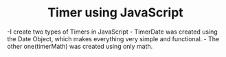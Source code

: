 <h1 align='center'>Timer using JavaScript</h1>
 -I create two types of Timers in JavaScript
 - TimerDate was created using the Date Object, which makes everything very simple and functional.
 - The other one(timerMath) was created using only math.
